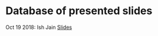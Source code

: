 # Database of presented slides


Oct 19 2018: Ish Jain [Slides](https://nrgucsd.github.io/Slides/Fall2018/IshMmWave%20Beam%20Training.pdf)
